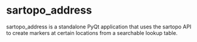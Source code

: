 # sartopo_address

sartopo_address is a standalone PyQt application that uses the sartopo API to create markers at certain locations from a searchable lookup table.
